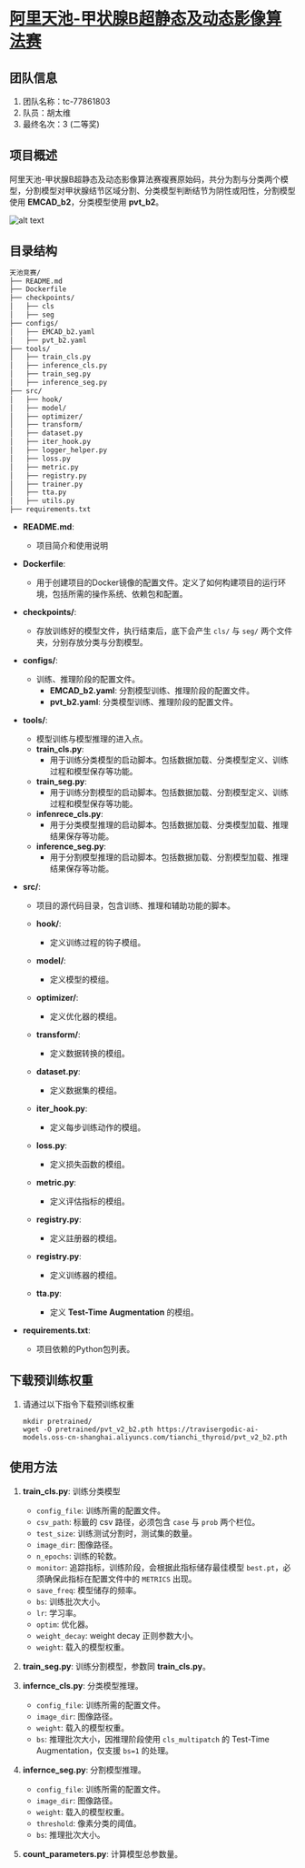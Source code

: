 # [阿里天池-甲状腺B超静态及动态影像算法赛](https://tianchi.aliyun.com/competition/entrance/532255)
## 团队信息
1. 团队名称：tc-77861803
2. 队员：胡太维
3. 最终名次：3 (二等奖)

## 项目概述
阿里天池-甲状腺B超静态及动态影像算法赛複赛原始码，共分为割与分类两个模型，分割模型对甲状腺结节区域分割、分类模型判断结节为阴性或阳性，分割模型使用 **EMCAD_b2**，分类模型使用 **pvt_b2**。

![alt text](assets/demo.png)

## 目录结构
```bash
天池竞赛/
├── README.md
├── Dockerfile
├── checkpoints/
│   ├── cls
│   ├── seg
├── configs/
│   ├── EMCAD_b2.yaml
│   ├── pvt_b2.yaml
├── tools/
│   ├── train_cls.py
│   ├── inference_cls.py
│   ├── train_seg.py
│   ├── inference_seg.py
├── src/
│   ├── hook/
│   ├── model/
│   ├── optimizer/
│   ├── transform/
│   ├── dataset.py
│   ├── iter_hook.py
│   ├── logger_helper.py
│   ├── loss.py
│   ├── metric.py
│   ├── registry.py
│   ├── trainer.py
│   ├── tta.py
│   ├── utils.py
├── requirements.txt
```
- **README.md**: 
  - 项目简介和使用说明

- **Dockerfile**: 
  - 用于创建项目的Docker镜像的配置文件。定义了如何构建项目的运行环境，包括所需的操作系统、依赖包和配置。

- **checkpoints/**: 
  - 存放训练好的模型文件，执行结束后，底下会产生 `cls/` 与 `seg/` 两个文件夹，分别存放分类与分割模型。

- **configs/**: 
  - 训练、推理阶段的配置文件。
    - **EMCAD_b2.yaml**: 分割模型训练、推理阶段的配置文件。
    - **pvt_b2.yaml**: 分类模型训练、推理阶段的配置文件。

- **tools/**: 
  - 模型训练与模型推理的进入点。
  - **train_cls.py**:
    - 用于训练分类模型的启动脚本。包括数据加载、分类模型定义、训练过程和模型保存等功能。
  - **train_seg.py**:
    - 用于训练分割模型的启动脚本。包括数据加载、分割模型定义、训练过程和模型保存等功能。
  - **infenrece_cls.py**:
    - 用于分类模型推理的启动脚本。包括数据加载、分类模型加载、推理结果保存等功能。
  - **inference_seg.py**:
    - 用于分割模型推理的启动脚本。包括数据加载、分割模型加载、推理结果保存等功能。

- **src/**: 
  - 项目的源代码目录，包含训练、推理和辅助功能的脚本。

  - **hook/**: 
    - 定义训练过程的钩子模组。

  - **model/**: 
    - 定义模型的模组。

  - **optimizer/**: 
    - 定义优化器的模组。

  - **transform/**: 
    - 定义数据转换的模组。

  - **dataset.py**: 
    - 定义数据集的模组。

  - **iter_hook.py**: 
    - 定义每步训练动作的模组。
  
  - **loss.py**: 
    - 定义损失函数的模组。

  - **metric.py**: 
    - 定义评估指标的模组。

  - **registry.py**: 
    - 定义註册器的模组。

  - **registry.py**: 
    - 定义训练器的模组。

  - **tta.py**: 
    - 定义 **Test-Time Augmentation** 的模组。

- **requirements.txt**: 
  - 项目依赖的Python包列表。

## 下载预训练权重
1. 请通过以下指令下载预训练权重
   ```
   mkdir pretrained/
   wget -O pretrained/pvt_v2_b2.pth https://travisergodic-ai-models.oss-cn-shanghai.aliyuncs.com/tianchi_thyroid/pvt_v2_b2.pth
   ```

## 使用方法
1. **train_cls.py**: 训练分类模型
   - `config_file`: 训练所需的配置文件。
   - `csv_path`: 标籤的 csv 路径，必须包含 `case` 与 `prob` 两个栏位。
   - `test_size`: 训练测试分割时，测试集的数量。
   - `image_dir`: 图像路径。
   - `n_epochs`: 训练的轮数。
   - `monitor`: 追踪指标，训练阶段，会根据此指标储存最佳模型 `best.pt`，必须确保此指标在配置文件中的 `METRICS` 出现。
   - `save_freq`: 模型储存的频率。
   - `bs`: 训练批次大小。
   - `lr`: 学习率。
   - `optim`: 优化器。
   - `weight_decay`: weight decay 正则参数大小。
   - `weight`: 载入的模型权重。

2. **train_seg.py**: 训练分割模型，参数同 **train_cls.py**。
3. **infernce_cls.py**: 分类模型推理。
   - `config_file`: 训练所需的配置文件。
   - `image_dir`: 图像路径。
   - `weight`: 载入的模型权重。
   - `bs`: 推理批次大小，因推理阶段使用 `cls_multipatch` 的 Test-Time Augmentation，仅支援 `bs=1` 的处理。 

4. **infernce_seg.py**: 分割模型推理。
   - `config_file`: 训练所需的配置文件。
   - `image_dir`: 图像路径。
   - `weight`: 载入的模型权重。
   - `threshold`: 像素分类的阈值。
   - `bs`: 推理批次大小。

5. **count_parameters.py**: 计算模型总参数量。